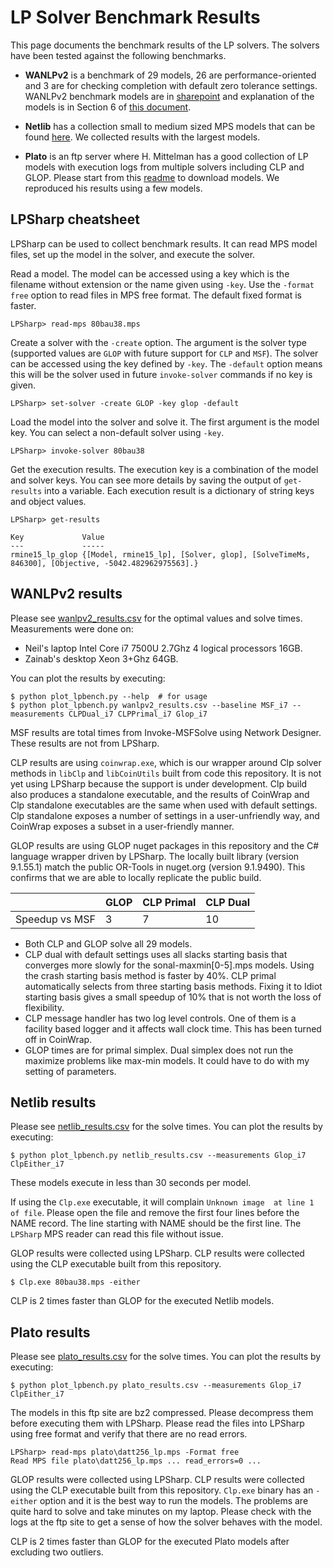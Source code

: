 # LP Solver Benchmark Results

This page documents the benchmark results of the LP solvers. The solvers have
been tested against the following benchmarks.

- __WANLPv2__ is a benchmark of 29 models, 26 are performance-oriented and 3 are for
  checking completion with default zero tolerance settings. WANLPv2 benchmark
  models are in
  [sharepoint](https://microsoft.sharepoint.com/:f:/t/AzNet_WAN/Eta127_8eHhNsylPOEupNQwB1OwjjRGGPilJtk2cf0sT_Q?e=cYFuIm)
  and explanation of the models is in Section 6 of [this
  document](https://microsoft.sharepoint.com/:b:/t/AzNet_WAN/Ed82YFQIC5xBg5_2ya0Y_bgB5OTmeu9GGMhEyFH6D7AXFg?e=GkPifF).

- __Netlib__ has a collection small to medium sized MPS models that can be found
  [here](https://www.cuter.rl.ac.uk/Problems/netlib.shtml). We collected results
  with the largest models.

- __Plato__ is an ftp server where H. Mittelman has a good collection of LP
  models with execution logs from multiple solvers including CLP and GLOP.
  Please start from this [readme](http://plato.asu.edu/ftp/lpsimp.html) to
  download models. We reproduced his results using a few models.

## LPSharp cheatsheet

LPSharp can be used to collect benchmark results. It can read MPS model files,
set up the model in the solver, and execute the solver.

Read a model. The model can be accessed using a key which is the filename
without extension or the name given using `-key`. Use the `-format free` option
to read files in MPS free format. The default fixed format is faster.

```
LPSharp> read-mps 80bau38.mps
```

Create a solver with the `-create` option. The argument is the solver type
(supported values are `GLOP` with future support for `CLP` and `MSF`). The
solver can be accessed using the key defined by `-key`. The `-default` option
means this will be the solver used in future `invoke-solver` commands if no key
is given. 
```
LPSharp> set-solver -create GLOP -key glop -default
```

Load the model into the solver and solve it. The first argument is the model
key. You can select a non-default solver using `-key`. 

```
LPSharp> invoke-solver 80bau38
```

Get the execution results. The execution key is a combination of the model and
solver keys. You can see more details by saving the output of `get-results` into
a variable. Each execution result is a dictionary of string keys and object
values.

```
LPSharp> get-results

Key             Value
---             -----
rmine15_lp_glop {[Model, rmine15_lp], [Solver, glop], [SolveTimeMs, 846300], [Objective, -5042.482962975563].}
```

## WANLPv2 results

Please see [wanlpv2_results.csv](wanlpv2_results.csv) for the optimal values and solve times.
Measurements were done on:

- Neil's laptop Intel Core i7 7500U 2.7Ghz 4 logical processors 16GB.
- Zainab's desktop Xeon 3+Ghz 64GB.

You can plot the results by executing:

```
$ python plot_lpbench.py --help  # for usage
$ python plot_lpbench.py wanlpv2_results.csv --baseline MSF_i7 --measurements CLPDual_i7 CLPPrimal_i7 Glop_i7
```

MSF results are total times from Invoke-MSFSolve using Network Designer. These
results are not from LPSharp.

CLP results are using `coinwrap.exe`, which is our wrapper around Clp solver
methods in `libClp` and `libCoinUtils` built from code this repository. It is
not yet using LPSharp because the support is under development. Clp build also
produces a standalone executable, and the results of CoinWrap and Clp standalone
executables are the same when used with default settings. Clp standalone exposes
a number of settings in a user-unfriendly way, and CoinWrap exposes a subset in
a user-friendly manner.

GLOP results are using GLOP nuget packages in this repository and the C#
language wrapper driven by LPSharp. The locally built library (version 9.1.55.1)
match the public OR-Tools in nuget.org (version 9.1.9490). This confirms that we
are able to locally replicate the public build.

||GLOP|CLP Primal|CLP Dual|
|--|--|--|--|
|Speedup vs MSF|3|7|10|

- Both CLP and GLOP solve all 29 models.
- CLP dual with default settings uses all slacks starting basis that converges
  more slowly for the sonal-maxmin[0-5].mps models. Using the crash starting
  basis method is faster by 40%. CLP primal automatically selects from three
  starting basis methods. Fixing it to Idiot starting basis gives a small
  speedup of 10% that is not worth the loss of flexibility.
- CLP message handler has two log level controls. One of them is a facility
  based logger and it affects wall clock time. This has been turned off in
  CoinWrap.
- GLOP times are for primal simplex. Dual simplex does not run the maximize
  problems like max-min models. It could have to do with my setting of
  parameters. 

## Netlib results

Please see [netlib_results.csv](netlib_results.csv) for the solve times. You can
plot the results by executing:

```
$ python plot_lpbench.py netlib_results.csv --measurements Glop_i7 ClpEither_i7
```

These models execute in less than 30 seconds per model.

If using the `Clp.exe` executable, it will complain `Unknown image  at line 1 of
file`. Please open the file and remove the first four lines before the NAME
record. The line starting with NAME should be the first line. The `LPSharp` MPS
reader can read this file without issue.

GLOP results were collected using LPSharp. CLP results were collected using the
CLP executable built from this repository.

```
$ Clp.exe 80bau38.mps -either
```

CLP is 2 times faster than GLOP for the executed Netlib models.

## Plato results

Please see [plato_results.csv](plato_results.csv) for the solve times. You can
plot the results by executing:

```
$ python plot_lpbench.py plato_results.csv --measurements Glop_i7 ClpEither_i7
```

The models in this ftp site are bz2 compressed. Please decompress them before
executing them with LPSharp. Please read the files into LPSharp using free
format and verify that there are no read errors.

```
LPSharp> read-mps plato\datt256_lp.mps -Format free
Read MPS file plato\datt256_lp.mps ... read_errors=0 ...
```

GLOP results were collected using LPSharp. CLP results were collected using the
CLP executable built from this repository. `Clp.exe` binary has an `-either`
option and it is the best way to run the models. The problems are quite hard to
solve and take minutes on my laptop. Please check with the logs at the ftp site
to get a sense of how the solver behaves with the model.

CLP is 2 times faster than GLOP for the executed Plato models after excluding
two outliers.
